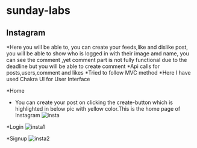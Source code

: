 # sunday-labs
## Instagram ##
*Here you will be able to, you can create your feeds,like and dislike post, you will be able to show who is logged in with their image amd name, you can see the comment ,yet comment part is not fully functional due to the deadline but you will be able to create comment
*Api calls for posts,users,comment and likes
*Tried to follow MVC method
*Here I have used Chakra UI for User Interface

*Home
* You can create your post on clicking the create-button which is highlighted in below pic with yellow color.This is the home page of Instagram
![insta](https://user-images.githubusercontent.com/101394814/226251277-e5891908-0785-41bf-8048-3f5aedcd4d27.png)

*Login
![insta1](https://user-images.githubusercontent.com/101394814/226251349-a89ce214-b45c-4b9f-9e8f-fa20c4bff835.png)

*Signup
![insta2](https://user-images.githubusercontent.com/101394814/226251468-c2481a39-3402-4ef5-8a96-614ee25ba192.png)

